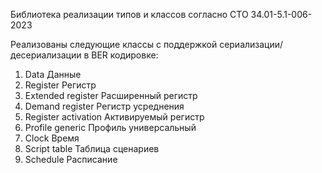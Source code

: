 Библиотека реализации типов и классов согласно СТО 34.01-5.1-006-2023

Реализованы следующие классы с поддержкой сериализации/десериализации в BER кодировке:
1. Data	Данные
2. Register	Регистр	
3. Extended register	Расширенный регистр	
4. Demand register	Регистр усреднения
5. Register activation	Активируемый регистр	
6. Profile generic	Профиль универсальный	
7. Clock	Время	
8. Script table	Таблица сценариев	
9. Schedule	Расписание	
